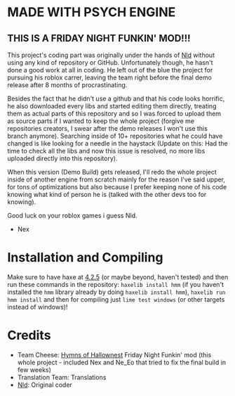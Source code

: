 # MADE WITH PSYCH ENGINE
## THIS IS A FRIDAY NIGHT FUNKIN' MOD!!!
This project's coding part was originally under the hands of [Nld](https://www.github.com/NLD-Dev) without using any kind of repository or GitHub. Unfortunately though, he hasn't done a good work at all in coding.
He left out of the blue the project for pursuing his roblox carrer, leaving the team right before the final demo release after 8 months of procrastinating.

Besides the fact that he didn't use a github and that his code looks horrific, he also downloaded every libs and started editing them directly, treating them as actual parts of this repository and so I was forced to upload them as source parts if I wanted to keep the whole project (forgive me repositories creators, I swear after the demo releases I won't use this branch anymore).
Searching inside of 10+ repositories what he could have changed is like looking for a needle in the haystack (Update on this: Had the time to check all the libs and now this issue is resolved, no more libs uploaded directly into this repository).

When this version (Demo Build) gets released, I'll redo the whole project inside of another engine from scratch mainly for the reason I've said upper, for tons of optimizations but also because I prefer keeping none of his code knowing what kind of person he is
(talked with the other devs too for knowing).

Good luck on your roblox games i guess Nld.
- Nex

# Installation and Compiling
Make sure to have haxe at [4.2.5](https://haxe.org/download/version/4.2.5/) (or maybe beyond, haven't tested) and then run these commands in the repository: `haxelib install hmm` (if you haven't installed the `hmm` library already by doing `haxelib install hmm`), `haxelib run hmm install` and then for compiling just `lime test windows` (or other targets instead of windows)!

# Credits
- Team Cheese: [Hymns of Hallownest](https://twitter.com/hk_fnf) Friday Night Funkin' mod (this whole project - included Nex and Ne_Eo that tried to fix the final build in few weeks)
- Translation Team: Translations
- [Nld](https://www.github.com/NLD-Dev): Original coder
